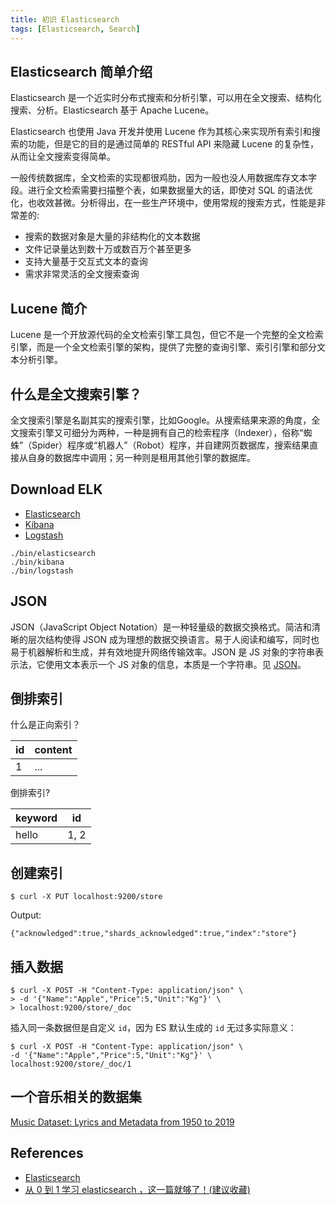 ```yaml
---
title: 初识 Elasticsearch
tags: [Elasticsearch, Search]
---
```


## Elasticsearch 简单介绍
Elasticsearch 是一个近实时分布式搜索和分析引擎，可以用在全文搜索、结构化搜索、分析。Elasticsearch 基于 Apache Lucene。

Elasticsearch 也使用 Java 开发并使用 Lucene 作为其核心来实现所有索引和搜索的功能，但是它的目的是通过简单的 RESTful API 来隐藏 Lucene 的复杂性，从而让全文搜索变得简单。

一般传统数据库，全文检索的实现都很鸡肋，因为一般也没人用数据库存文本字段。进行全文检索需要扫描整个表，如果数据量大的话，即使对 SQL 的语法优化，也收效甚微。分析得出，在一些生产环境中，使用常规的搜索方式，性能是非常差的:
- 搜索的数据对象是大量的非结构化的文本数据
- 文件记录量达到数十万或数百万个甚至更多
- 支持大量基于交互式文本的查询
- 需求非常灵活的全文搜索查询

## Lucene 简介
Lucene 是一个开放源代码的全文检索引擎工具包，但它不是一个完整的全文检索引擎，而是一个全文检索引擎的架构，提供了完整的查询引擎、索引引擎和部分文本分析引擎。

## 什么是全文搜索引擎？
全文搜索引擎是名副其实的搜索引擎，比如Google。从搜索结果来源的角度，全文搜索引擎又可细分为两种，一种是拥有自己的检索程序（Indexer），俗称“蜘蛛”（Spider）程序或“机器人”（Robot）程序，并自建网页数据库，搜索结果直接从自身的数据库中调用；另一种则是租用其他引擎的数据库。

## Download ELK
- [Elasticsearch](https://www.elastic.co/downloads/elasticsearch)
- [Kibana](https://www.elastic.co/downloads/kibana)
- [Logstash](https://www.elastic.co/downloads/logstash)

```
./bin/elasticsearch
./bin/kibana
./bin/logstash
```

## JSON
JSON（JavaScript Object Notation）是一种轻量级的数据交换格式。简洁和清晰的层次结构使得 JSON 成为理想的数据交换语言。易于人阅读和编写，同时也易于机器解析和生成，并有效地提升网络传输效率。JSON 是 JS 对象的字符串表示法，它使用文本表示一个 JS 对象的信息，本质是一个字符串。见 [JSON](https://baike.baidu.com/item/JSON/2462549)。

## 倒排索引
什么是正向索引？

| id | content |
| --- | ------|
| 1   | ...   |

倒排索引?

| keyword | id |
|---------|----|
| hello   | 1, 2 |

## 创建索引
```
$ curl -X PUT localhost:9200/store
```

Output:
```
{"acknowledged":true,"shards_acknowledged":true,"index":"store"}  
```

## 插入数据
```
$ curl -X POST -H "Content-Type: application/json" \
> -d '{"Name":"Apple","Price":5,"Unit":"Kg"}' \
> localhost:9200/store/_doc
```

插入同一条数据但是自定义 `id`，因为 ES 默认生成的 `id` 无过多实际意义：
```
$ curl -X POST -H "Content-Type: application/json" \
-d '{"Name":"Apple","Price":5,"Unit":"Kg"}' \
localhost:9200/store/_doc/1
```

## 一个音乐相关的数据集
[Music Dataset: Lyrics and Metadata from 1950 to 2019](https://data.mendeley.com/datasets/3t9vbwxgr5/3)

## References
- [Elasticsearch](https://zh.wikipedia.org/zh-cn/Elasticsearch)
- [从 0 到 1 学习 elasticsearch ，这一篇就够了！(建议收藏)](https://zhuanlan.zhihu.com/p/358744225)
